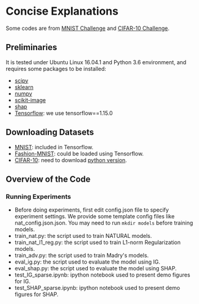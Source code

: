# Concise Explanations
Some codes are from [MNIST Challenge](https://github.com/MadryLab/mnist_challenge) and [CIFAR-10 Challenge](https://github.com/MadryLab/cifar10_challenge).

## Preliminaries
It is tested under Ubuntu Linux 16.04.1 and Python 3.6 environment, and requires some packages to be installed:
* [scipy](https://github.com/scipy/scipy)
* [sklearn](https://scikit-learn.org/stable/)
* [numpy](http://www.numpy.org/)
* [scikit-image](https://scikit-image.org/docs/dev/install.html)
* [shap](https://github.com/slundberg/shap)
* [Tensorflow](https://www.tensorflow.org/install): we use tensorflow==1.15.0

## Downloading Datasets
* [MNIST](http://yann.lecun.com/exdb/mnist/): included in Tensorflow.
* [Fashion-MNIST](https://github.com/zalandoresearch/fashion-mnist): could be loaded using Tensorflow.
* [CIFAR-10](https://www.cs.toronto.edu/~kriz/cifar.html): need to download [python version](https://www.cs.toronto.edu/~kriz/cifar-10-python.tar.gz).

## Overview of the Code
### Running Experiments
* Before doing experiments, first edit config.json file to specify experiment settings. We provide some template config files like nat_config.json.json. You may need to run `mkdir models` before training models.
* train_nat.py: the script used to train NATURAL models.
* train_nat_l1_reg.py: the script used to train L1-norm Regularization models.
* train_adv.py: the script used to train Madry's models.
* eval_ig.py: the script used to evaluate the model using IG.
* eval_shap.py: the script used to evaluate the model using SHAP.
* test_IG_sparse.ipynb: ipython notebook used to present demo figures for IG.
* test_SHAP_sparse.ipynb: ipython notebook used to present demo figures for SHAP.
